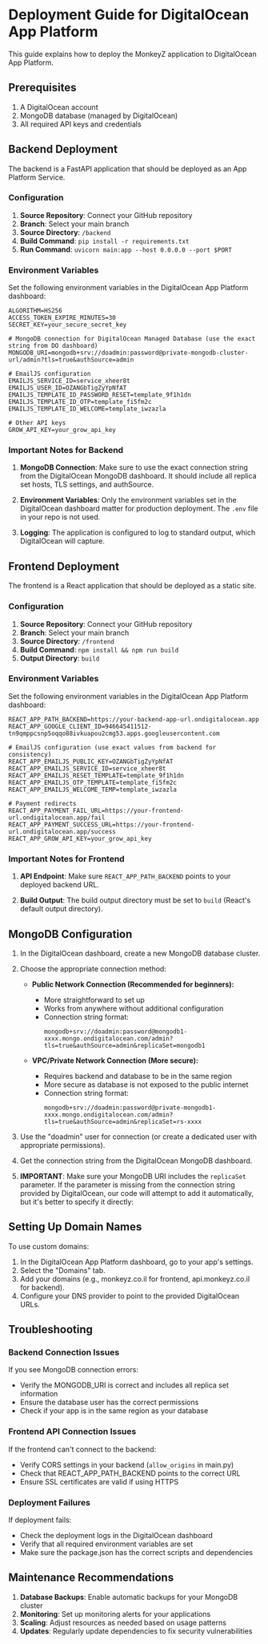 # Deployment Guide for DigitalOcean App Platform

This guide explains how to deploy the MonkeyZ application to DigitalOcean App Platform.

## Prerequisites

1. A DigitalOcean account
2. MongoDB database (managed by DigitalOcean)
3. All required API keys and credentials

## Backend Deployment

The backend is a FastAPI application that should be deployed as an App Platform Service.

### Configuration

1. **Source Repository**: Connect your GitHub repository
2. **Branch**: Select your main branch
3. **Source Directory**: `/backend`
4. **Build Command**: `pip install -r requirements.txt`
5. **Run Command**: `uvicorn main:app --host 0.0.0.0 --port $PORT`

### Environment Variables

Set the following environment variables in the DigitalOcean App Platform dashboard:

```
ALGORITHM=HS256
ACCESS_TOKEN_EXPIRE_MINUTES=30
SECRET_KEY=your_secure_secret_key

# MongoDB connection for DigitalOcean Managed Database (use the exact string from DO dashboard)
MONGODB_URI=mongodb+srv://doadmin:password@private-mongodb-cluster-url/admin?tls=true&authSource=admin

# EmailJS configuration
EMAILJS_SERVICE_ID=service_xheer8t
EMAILJS_USER_ID=OZANGbTigZyYpNfAT
EMAILJS_TEMPLATE_ID_PASSWORD_RESET=template_9f1h1dn
EMAILJS_TEMPLATE_ID_OTP=template_fi5fm2c
EMAILJS_TEMPLATE_ID_WELCOME=template_iwzazla

# Other API keys
GROW_API_KEY=your_grow_api_key
```

### Important Notes for Backend

1. **MongoDB Connection**: Make sure to use the exact connection string from the DigitalOcean MongoDB dashboard. It should include all replica set hosts, TLS settings, and authSource.
   
2. **Environment Variables**: Only the environment variables set in the DigitalOcean dashboard matter for production deployment. The `.env` file in your repo is not used.

3. **Logging**: The application is configured to log to standard output, which DigitalOcean will capture.

## Frontend Deployment

The frontend is a React application that should be deployed as a static site.

### Configuration

1. **Source Repository**: Connect your GitHub repository
2. **Branch**: Select your main branch
3. **Source Directory**: `/frontend`
4. **Build Command**: `npm install && npm run build`
5. **Output Directory**: `build`

### Environment Variables

Set the following environment variables in the DigitalOcean App Platform dashboard:

```
REACT_APP_PATH_BACKEND=https://your-backend-app-url.ondigitalocean.app
REACT_APP_GOOGLE_CLIENT_ID=946645411512-tn9qmppcsnp5oqqo88ivkuapou2cmg53.apps.googleusercontent.com

# EmailJS configuration (use exact values from backend for consistency)
REACT_APP_EMAILJS_PUBLIC_KEY=OZANGbTigZyYpNfAT
REACT_APP_EMAILJS_SERVICE_ID=service_xheer8t
REACT_APP_EMAILJS_RESET_TEMPLATE=template_9f1h1dn
REACT_APP_EMAILJS_OTP_TEMPLATE=template_fi5fm2c
REACT_APP_EMAILJS_WELCOME_TEMP=template_iwzazla

# Payment redirects
REACT_APP_PAYMENT_FAIL_URL=https://your-frontend-url.ondigitalocean.app/fail
REACT_APP_PAYMENT_SUCCESS_URL=https://your-frontend-url.ondigitalocean.app/success
REACT_APP_GROW_API_KEY=your_grow_api_key
```

### Important Notes for Frontend

1. **API Endpoint**: Make sure `REACT_APP_PATH_BACKEND` points to your deployed backend URL.

2. **Build Output**: The build output directory must be set to `build` (React's default output directory).

## MongoDB Configuration

1. In the DigitalOcean dashboard, create a new MongoDB database cluster.
2. Choose the appropriate connection method:
   
   - **Public Network Connection (Recommended for beginners):**
     - More straightforward to set up
     - Works from anywhere without additional configuration
     - Connection string format:
       ```
       mongodb+srv://doadmin:password@mongodb1-xxxx.mongo.ondigitalocean.com/admin?tls=true&authSource=admin&replicaSet=mongodb1
       ```

   - **VPC/Private Network Connection (More secure):**
     - Requires backend and database to be in the same region
     - More secure as database is not exposed to the public internet
     - Connection string format:
       ```
       mongodb+srv://doadmin:password@private-mongodb1-xxxx.mongo.ondigitalocean.com/admin?tls=true&authSource=admin&replicaSet=rs-xxxx
       ```

3. Use the "doadmin" user for connection (or create a dedicated user with appropriate permissions).
4. Get the connection string from the DigitalOcean MongoDB dashboard.
5. **IMPORTANT**: Make sure your MongoDB URI includes the `replicaSet` parameter. If the parameter is missing from the connection string provided by DigitalOcean, our code will attempt to add it automatically, but it's better to specify it directly:

## Setting Up Domain Names

To use custom domains:

1. In the DigitalOcean App Platform dashboard, go to your app's settings.
2. Select the "Domains" tab.
3. Add your domains (e.g., monkeyz.co.il for frontend, api.monkeyz.co.il for backend).
4. Configure your DNS provider to point to the provided DigitalOcean URLs.

## Troubleshooting

### Backend Connection Issues

If you see MongoDB connection errors:
- Verify the MONGODB_URI is correct and includes all replica set information
- Ensure the database user has the correct permissions
- Check if your app is in the same region as your database

### Frontend API Connection Issues

If the frontend can't connect to the backend:
- Verify CORS settings in your backend (`allow_origins` in main.py)
- Check that REACT_APP_PATH_BACKEND points to the correct URL
- Ensure SSL certificates are valid if using HTTPS

### Deployment Failures

If deployment fails:
- Check the deployment logs in the DigitalOcean dashboard
- Verify that all required environment variables are set
- Make sure the package.json has the correct scripts and dependencies

## Maintenance Recommendations

1. **Database Backups**: Enable automatic backups for your MongoDB cluster
2. **Monitoring**: Set up monitoring alerts for your applications
3. **Scaling**: Adjust resources as needed based on usage patterns
4. **Updates**: Regularly update dependencies to fix security vulnerabilities
